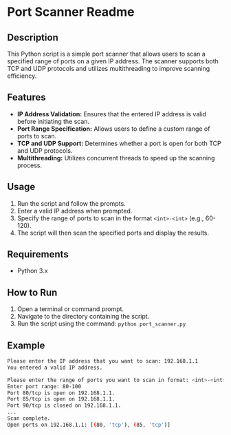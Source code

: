 # Port Scanner Readme

## Description

This Python script is a simple port scanner that allows users to scan a specified range of ports on a given IP address. The scanner supports both TCP and UDP protocols and utilizes multithreading to improve scanning efficiency.

## Features

- **IP Address Validation:** Ensures that the entered IP address is valid before initiating the scan.
- **Port Range Specification:** Allows users to define a custom range of ports to scan.
- **TCP and UDP Support:** Determines whether a port is open for both TCP and UDP protocols.
- **Multithreading:** Utilizes concurrent threads to speed up the scanning process.

## Usage

1. Run the script and follow the prompts.
2. Enter a valid IP address when prompted.
3. Specify the range of ports to scan in the format `<int>-<int>` (e.g., 60-120).
4. The script will then scan the specified ports and display the results.

## Requirements

- Python 3.x

## How to Run

1. Open a terminal or command prompt.
2. Navigate to the directory containing the script.
3. Run the script using the command: `python port_scanner.py`

## Example

```bash
Please enter the IP address that you want to scan: 192.168.1.1
You entered a valid IP address.

Please enter the range of ports you want to scan in format: <int>-<int> (e.g., 60-120)
Enter port range: 80-100
Port 80/tcp is open on 192.168.1.1.
Port 85/tcp is open on 192.168.1.1.
Port 90/tcp is closed on 192.168.1.1.
...
Scan complete.
Open ports on 192.168.1.1: [(80, 'tcp'), (85, 'tcp')]
```
